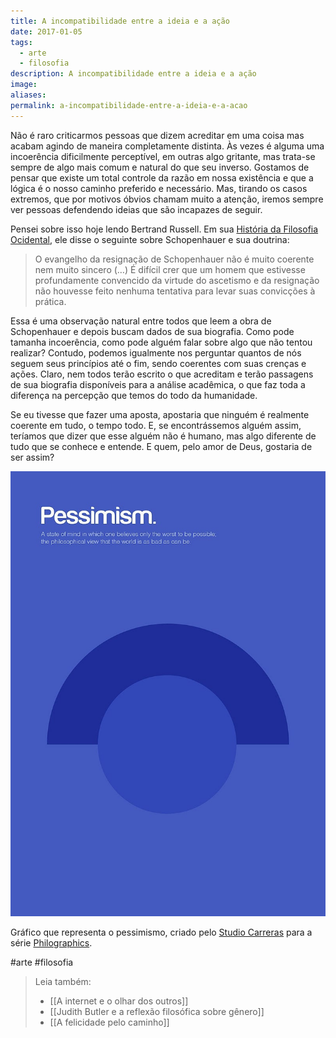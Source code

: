 ```yaml
---
title: A incompatibilidade entre a ideia e a ação
date: 2017-01-05
tags:
  - arte
  - filosofia
description: A incompatibilidade entre a ideia e a ação
image: 
aliases:
permalink: a-incompatibilidade-entre-a-ideia-e-a-acao
---
```

Não é raro criticarmos pessoas que dizem acreditar em uma coisa mas acabam agindo de maneira completamente distinta. Às vezes é alguma uma incoerência dificilmente perceptível, em outras algo gritante, mas trata-se sempre de algo mais comum e natural do que seu inverso. Gostamos de pensar que existe um total controle da razão em nossa existência e que a lógica é o nosso caminho preferido e necessário. Mas, tirando os casos extremos, que por motivos óbvios chamam muito a atenção, iremos sempre ver pessoas defendendo ideias que são incapazes de seguir.

Pensei sobre isso hoje lendo Bertrand Russell. Em sua [História da Filosofia Ocidental](http://df.olx.com.br/distrito-federal-e-regiao/arte-e-decoracao/maquina-de-costura-janome-2008-282331870), ele disse o seguinte sobre Schopenhauer e sua doutrina:

> O evangelho da resignação de Schopenhauer não é muito coerente nem muito sincero (…) É difícil crer que um homem que estivesse profundamente convencido da virtude do ascetismo e da resignação não houvesse feito nenhuma tentativa para levar suas convicções à prática.

Essa é uma observação natural entre todos que leem a obra de Schopenhauer e depois buscam dados de sua biografia. Como pode tamanha incoerência, como pode alguém falar sobre algo que não tentou realizar? Contudo, podemos igualmente nos perguntar quantos de nós seguem seus princípios até o fim, sendo coerentes com suas crenças e ações. Claro, nem todos terão escrito o que acreditam e terão passagens de sua biografia disponíveis para a análise acadêmica, o que faz toda a diferença na percepção que temos do todo da humanidade.

Se eu tivesse que fazer uma aposta, apostaria que ninguém é realmente coerente em tudo, o tempo todo. E, se encontrássemos alguém assim, teríamos que dizer que esse alguém não é humano, mas algo diferente de tudo que se conhece e entende. E quem, pelo amor de Deus, gostaria de ser assim?

<img src="/assets/img/a-incompatibilidade-entre-a-ideia-e-a ação-medium.jpeg">

Gráfico que representa o pessimismo, criado pelo [Studio Carreras](http://studiocarreras.com/) para a série [Philographics](http://studiocarreras.com/philographics/).


#arte #filosofia

> Leia também:
> - [[A internet e o olhar dos outros]]
> - [[Judith Butler e a reflexão filosófica sobre gênero]]
> - [[A felicidade pelo caminho]]